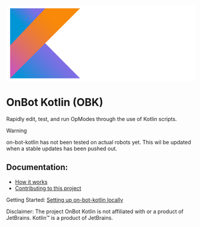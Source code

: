 <img src="https://github.com/GrowlyX/ftc-scripting/blob/master/frontend/static/logo.png" align="center">

# OnBot Kotlin (OBK)
Rapidly edit, test, and run OpModes through the use of Kotlin scripts.

> [!WARNING]  
> on-bot-kotlin has not been tested on actual robots yet. This wil be updated when a stable updates has been pushed out.

## Documentation:
- [How it works](https://github.com/GrowlyX/ftc-scripting/blob/master/docs/how-it-works.md)
- [Contributing to this project](https://github.com/GrowlyX/ftc-scripting/blob/master/docs/developers.md)

Getting Started: [Setting up on-bot-kotlin locally](https://github.com/GrowlyX/ftc-scripting/blob/master/docs/configure.md)

Disclaimer: The project OnBot Kotlin is not affiliated with or a product of JetBrains. Kotlin™ is a product of JetBrains.
